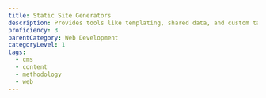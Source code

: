 ```yaml
---
title: Static Site Generators
description: Provides tools like templating, shared data, and custom tags to assist in the creation of static HTML pages.
proficiency: 3
parentCategory: Web Development
categoryLevel: 1
tags:
  - cms
  - content
  - methodology
  - web
---
```

